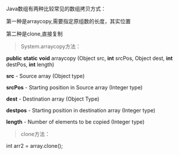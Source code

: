 Java数组有两种比较常见的数组拷贝方式：

第一种是arraycopy,需要指定原组数的长度，其实位置

第二种是clone,直接复制



> System.arraycopy方法：





**public** **static** **void** arraycopy (Object src, **int** srcPos, Object dest, **int** destPos, **int** length) 



**src** - Source array (Object type)

**srcPos** - Starting position in Source array (Integer type)

**dest** - Destination array (Object Type)

**destpos** - Starting position in destination array (Integer type)

**length** - Number of elements to be copied (Integer type)



> clone方法：



int arr2 = array.clone();